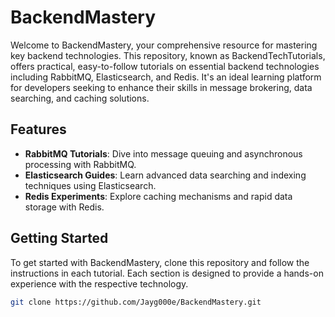 # BackendMastery

Welcome to BackendMastery, your comprehensive resource for mastering key backend technologies. This repository, known as BackendTechTutorials, offers practical, easy-to-follow tutorials on essential backend technologies including RabbitMQ, Elasticsearch, and Redis. It's an ideal learning platform for developers seeking to enhance their skills in message brokering, data searching, and caching solutions.

## Features

- **RabbitMQ Tutorials**: Dive into message queuing and asynchronous processing with RabbitMQ.
- **Elasticsearch Guides**: Learn advanced data searching and indexing techniques using Elasticsearch.
- **Redis Experiments**: Explore caching mechanisms and rapid data storage with Redis.

## Getting Started

To get started with BackendMastery, clone this repository and follow the instructions in each tutorial. Each section is designed to provide a hands-on experience with the respective technology.

```bash
git clone https://github.com/Jayg000e/BackendMastery.git
